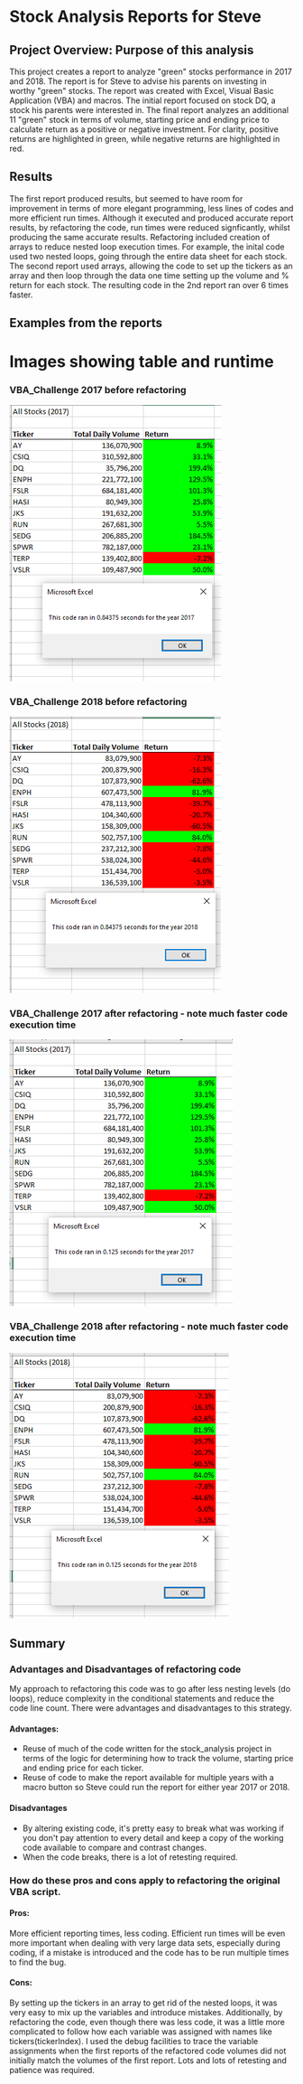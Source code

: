 # Stock Analysis Reports for Steve
## Project Overview: Purpose of this analysis
This project creates a report to analyze "green" stocks performance in 2017 and 2018.  The report is for Steve to advise his parents on investing in worthy "green" stocks.  The report was created with Excel, Visual Basic Application (VBA) and macros.  The initial report focused on stock DQ, a stock his parents were interested in. The final report analyzes an additional 11 "green" stock in terms of volume, starting price and ending price to calculate return as a positive or negative investment.  For clarity, positive returns are highlighted in green, while negative returns are highlighted in red.
## Results
The first report produced results, but seemed to have room for improvement in terms of more elegant programming,
less lines of  codes and more efficient run times.  Although it executed and produced accurate report results, by refactoring the code, run times were reduced signficantly, whilst producing the same accurate results.
Refactoring included creation of arrays to reduce nested loop execution times.   For example, the inital code used two nested loops, going through the entire data sheet for each stock.  The second report used arrays, allowing the code to set up the tickers as an array and then loop through the data one time setting up the volume and % return for each stock.  The resulting code in the 2nd report ran over 6 times faster.

  
## Examples from the reports
# Images showing table and runtime
### VBA_Challenge 2017 before refactoring
![VBA 2017 with nested do loops took 0.84375 seconds to run.](resources/VBA_Challenge_2017before.PNG)
### VBA_Challenge 2018 before refactoring 
![VBA_Challenge 2018 with nested do loops took 0.84375 seconds to run.](resources/VBA_Challenge_2018before.PNG)
### VBA_Challenge 2017 after refactoring - note much faster code execution time
![VBA_Challenge 2017 took 0.125 seconds to run.](resources/VBA_Challenge_2017.PNG)
### VBA_Challenge 2018 after refactoring - note much faster code execution time
![VBA_Challenge 2017 took 0.125 seconds to run.](resources/VBA_Challenge_2018.PNG)
## Summary
### Advantages and Disadvantages of refactoring code
My approach to refactoring this code was to go after less nesting levels (do loops), reduce complexity in the conditional statements and reduce the code line count.  There were advantages and disadvantages to this strategy.
#### Advantages:
*  Reuse of much of the code written for the stock_analysis project in terms of the logic for determining how to track the volume, starting price and ending price for each ticker. 
* Reuse of code to make the report available for multiple years with a macro button so Steve could run the report for either year 2017 or 2018.
#### Disadvantages
* By altering existing code, it's pretty easy to break what was working if you don't pay attention to every detail and keep a copy of the working code available to compare and contrast changes.
* When the code breaks, there is a lot of retesting required.

### How do these pros and cons apply to refactoring the original VBA script.
#### Pros: 
More efficient reporting times, less coding.  Efficient run times will be even more important when dealing with very large data sets, especially during coding, if a mistake is introduced and the code has to be run multiple times to find the bug.
#### Cons:
By setting up the tickers in an array to get rid of the nested loops, it was very easy to mix up the variables and introduce mistakes.  Additionally, by refactoring the code, even though there was less code, it was a little more complicated to follow how each variable was assigned with names like tickers(tickerIndex).  I used the debug facilities to trace the variable assignments when the first reports of the refactored code volumes did not initially match the volumes of the first report.  Lots and lots of retesting and patience was required.


